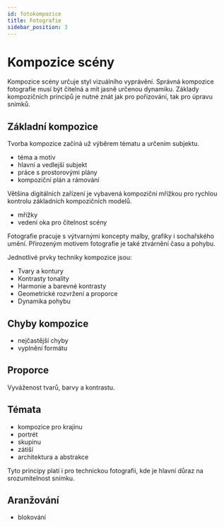 ```yaml
---
id: fotokompozice
title: Fotografie
sidebar_position: 3
---
```


# Kompozice scény

Kompozice scény určuje styl vizuálního vyprávění. Správná kompozice fotografie musí být čitelná a mít jasně určenou dynamiku. Základy kompozičních principů je nutné znát jak pro pořizování, tak pro úpravu snímků.

## Základní kompozice
Tvorba kompozice začíná už výběrem tématu a určením subjektu.

- téma a motiv
- hlavní a vedlejší subjekt
- práce s prostorovými plány
- kompoziční plán a rámování

Většina digitálních zařízení je vybavená kompoziční mřížkou pro rychlou kontrolu základních kompozičních modelů.
- mřížky
- vedení oka pro čitelnost scény

Fotografie pracuje s výtvarnými koncepty malby, grafiky i sochařského umění. Přirozeným motivem fotografie je také ztvárnění času a pohybu.

Jednotlivé prvky techniky kompozice jsou:

- Tvary a kontury
- Kontrasty tonality
- Harmonie a barevné kontrasty
- Geometrické rozvržení a proporce
- Dynamika pohybu

## Chyby kompozice
- nejčastější chyby
- vyplnění formátu

## Proporce
Vyváženost tvarů, barvy a kontrastu.

## Témata
- kompozice pro krajinu
- portrét
- skupinu
- zátiší
- architektura a abstrakce

Tyto principy platí i pro technickou fotografii, kde je hlavní důraz na srozumitelnost snímku.

## Aranžování
- blokování
